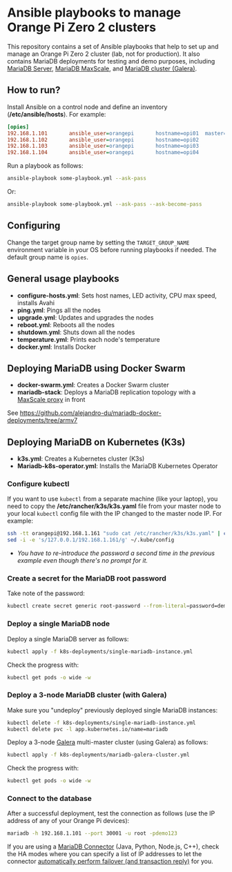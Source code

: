 # Ansible playbooks to manage Orange Pi Zero 2 clusters

This repository contains a set of Ansible playbooks that help to set up and manage an Orange Pi Zero 2 cluster (lab, not for production). It also contains MariaDB deployments for testing and demo purposes, including [MariaDB Server](https://mariadb.com/kb/en/documentation/), [MariaDB MaxScale](https://mariadb.com/kb/en/maxscale/), and [MariaDB cluster (Galera)](https://mariadb.com/kb/en/galera-cluster/).

## How to run?

Install Ansible on a control node and define an inventory (**/etc/ansible/hosts**). For example:

```cfg
[opies]
192.168.1.101		ansible_user=orangepi		hostname=opi01	master=true
192.168.1.102		ansible_user=orangepi		hostname=opi02
192.168.1.103		ansible_user=orangepi		hostname=opi03
192.168.1.104		ansible_user=orangepi		hostname=opi04
```

Run a playbook as follows:

```sh
ansible-playbook some-playbook.yml --ask-pass
```

Or:

```sh
ansible-playbook some-playbook.yml --ask-pass --ask-become-pass
```

## Configuring

Change the target group name by setting the `TARGET_GROUP_NAME` environment variable in your OS before running playbooks if needed. The default group name is `opies`.

## General usage playbooks

* **configure-hosts.yml**: Sets host names, LED activity, CPU max speed, installs Avahi
* **ping.yml**: Pings all the nodes
* **upgrade.yml**: Updates and upgrades the nodes
* **reboot.yml**: Reboots all the nodes
* **shutdown.yml**: Shuts down all the nodes
* **temperature.yml**: Prints each node's temperature
* **docker.yml**: Installs Docker

## Deploying MariaDB using Docker Swarm

* **docker-swarm.yml**: Creates a Docker Swarm cluster
* **mariadb-stack**: Deploys a MariaDB replication topology with a [MaxScale proxy](https://mariadb.com/kb/en/maxscale/) in front

See https://github.com/alejandro-du/mariadb-docker-deployments/tree/armv7

## Deploying MariaDB on Kubernetes (K3s)

* **k3s.yml**: Creates a Kubernetes cluster (K3s)
* **Mariadb-k8s-operator.yml**: Installs the MariaDB Kubernetes Operator

### Configure kubectl

If you want to use `kubectl` from a separate machine (like your laptop), you need to copy the **/etc/rancher/k3s/k3s.yaml** file from your master node to your local `kubectl` config file with the IP changed to the master node IP. For example:

```sh
ssh -tt orangepi@192.168.1.161 "sudo cat /etc/rancher/k3s/k3s.yaml" | cat > ~/.kube/config
sed -i -e 's/127.0.0.1/192.168.1.161/g' ~/.kube/config
```

* _You have to re-introduce the password a second time in the previous example even though there's no prompt for it._

### Create a secret for the MariaDB root password

Take note of the password:

```sh
kubectl create secret generic root-password --from-literal=password=demo123
```

### Deploy a single MariaDB node

Deploy a single MariaDB server as follows:

```sh
kubectl apply -f k8s-deployments/single-mariadb-instance.yml
```

Check the progress with:

```sh
kubectl get pods -o wide -w
```

### Deploy a 3-node MariaDB cluster (with Galera)

Make sure you "undeploy" previously deployed single MariaDB instances:

```sh
kubectl delete -f k8s-deployments/single-mariadb-instance.yml
kubectl delete pvc -l app.kubernetes.io/name=mariadb
```

Deploy a 3-node [Galera](https://mariadb.com/kb/en/galera-cluster/) multi-master cluster (using Galera) as follows:

```sh
kubectl apply -f k8s-deployments/mariadb-galera-cluster.yml
```

Check the progress with:

```sh
kubectl get pods -o wide -w
```

### Connect to the database

After a successful deployment, test the connection as follows (use the IP address of any of your Orange Pi devices):

```sh
mariadb -h 192.168.1.101 --port 30001 -u root -pdemo123
````

If you are using a [MariaDB Connector](https://mariadb.com/kb/en/connectors/) (Java, Python, Node.js, C++), check the HA modes where you can specify a list of IP addresses to let the connector [automatically perform failover (and transaction reply)](https://www.youtube.com/watch?v=y8eLffT9-8Q) for you.

